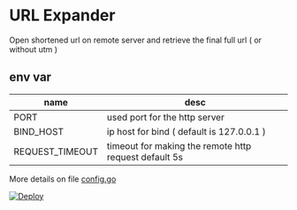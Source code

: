 # URL Expander
Open shortened url on remote server and retrieve the final full url ( or without utm )

## env var
| name | desc |
|------|------|
| PORT | used port for the http server |
| BIND_HOST | ip host for bind ( default is 127.0.0.1 ) |
| REQUEST_TIMEOUT | timeout for making the remote http request default 5s |

More details on file [config.go](internal/config.go#L10)


[![Deploy](https://www.herokucdn.com/deploy/button.png)](https://heroku.com/deploy)